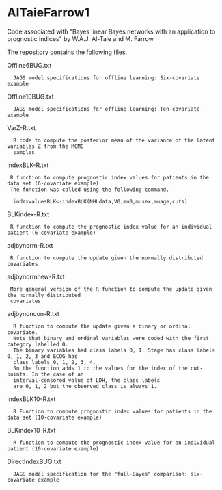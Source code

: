# AlTaieFarrow1
Code associated with "Bayes linear Bayes networks with an application to prognostic indices" by W.A.J. Al-Taie and M. Farrow

The repository contains the following files.

Offline6BUG.txt

      JAGS model specifications for offline learning: Six-covariate example

Offline10BUG.txt

      JAGS model specifications for offline learning: Ten-covariate example

VarZ-R.txt

      R code to compute the posterior mean of the variance of the latent variables Z from the MCMC 
      samples

indexBLK-R.txt

     R function to compute prognostic index values for patients in the data set (6-covariate example)
     The function was called using the following command.

      indexvaluesBLK<-indexBLK(NHLdata,V0,mu0,musex,muage,cuts)


BLKindex-R.txt

     R function to compute the prognostic index value for an individual patient (6-covariate example)

adjbynorm-R.txt

     R function to compute the update given the normally distributed covariates

adjbynormnew-R.txt

     More general version of the R function to compute the update given the normally distributed 
     covariates

adjbynoncon-R.txt

      R function to compute the update given a binary or ordinal covariate.
      Note that binary and ordinal variables were coded with the first category labelled 0. 
      The binary variables had class labels 0, 1. Stage has class labels 0, 1, 2, 3 and ECOG has 
      class labels 0, 1, 2, 3, 4. 
      So the function adds 1 to the values for the index of the cut-points. In the case of an 
      interval-censored value of LDH, the class labels 
      are 0, 1, 2 but the observed class is always 1.

indexBLK10-R.txt

      R Function to compute prognostic index values for patients in the data set (10-covariate example)
      
BLKindex10-R.txt

      R function to compute the prognostic index value for an individual patient (10-covariate example)

DirectIndexBUG.txt

      JAGS model specification for the "full-Bayes" comparison: six-covariate example
